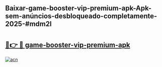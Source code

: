 ## Baixar-game-booster-vip-premium-apk-Apk-sem-anúncios-desbloqueado-completamente-2025-#mdm2l

# <h2><a href="https://ainizakaria.my?title=game-booster-vip-premium-apk&ref=22M">🔗👉 🔴 game-booster-vip-premium-apk</a></h2>

[![acn](https://github.com/user-attachments/assets/0f9c940e-d8b0-45ae-aac7-cd30a18b3e1c)](https://ainizakaria.my?title=game-booster-vip-premium-apk&ref=22M)

